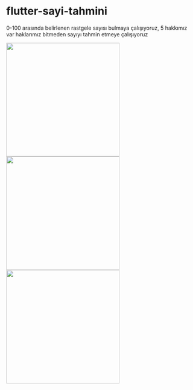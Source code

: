 # flutter-sayi-tahmini
0-100 arasında belirlenen rastgele sayısı bulmaya çalışıyoruz, 5 hakkımız var haklarımız bitmeden sayıyı tahmin etmeye çalışıyoruz


<img src="https://user-images.githubusercontent.com/48031373/208254398-1b5fb926-8582-4901-8741-5a5eaee1bf50.png" width="300">

<img src="https://user-images.githubusercontent.com/48031373/208254221-6229ded1-f1ad-40af-817d-b6c7d00221cf.png" width="300">

<img src="https://user-images.githubusercontent.com/48031373/208254214-666e4d39-f765-4dc5-b3f9-2849b839d9eb.png" width="300">
